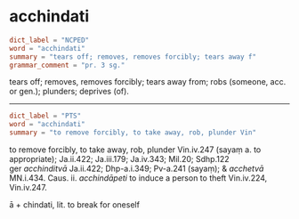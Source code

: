 # acchindati

``` toml
dict_label = "NCPED"
word = "acchindati"
summary = "tears off; removes, removes forcibly; tears away f"
grammar_comment = "pr. 3 sg."
```

tears off; removes, removes forcibly; tears away from; robs (someone, acc. or gen.); plunders; deprives (of).

--------------------

``` toml
dict_label = "PTS"
word = "acchindati"
summary = "to remove forcibly, to take away, rob, plunder Vin"
```

to remove forcibly, to take away, rob, plunder Vin.iv.247 (sayaṃ a. to appropriate); Ja.ii.422; Ja.iii.179; Ja.iv.343; Mil.20; Sdhp.122  
ger *acchinditvā* Ja.ii.422; Dhp\-a.i.349; Pv\-a.241 (sayaṃ); & *acchetvā* MN.i.434. Caus. ii. *acchindāpeti* to induce a person to theft Vin.iv.224, Vin.iv.247.

ā \+ chindati, lit. to break for oneself

